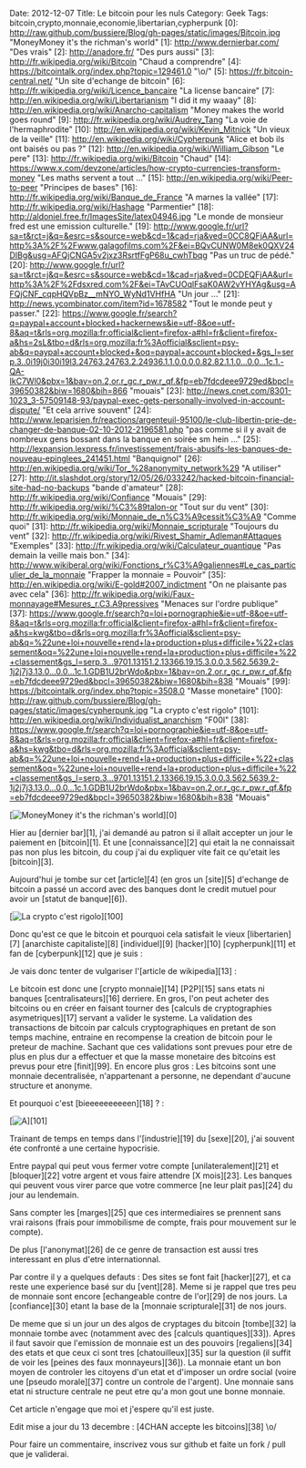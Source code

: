 Date: 2012-12-07
Title: Le bitcoin pour les nuls
Category: Geek
Tags: bitcoin,crypto,monnaie,economie,libertarian,cypherpunk
[0]: http://raw.github.com/bussiere/Blog/gh-pages/static/images/Bitcoin.jpg  "MoneyMoney it's the richman's world"
[1]: http://www.dernierbar.com/ "Des vrais"
[2]: http://anadore.fr/ "Des purs aussi"
[3]: http://fr.wikipedia.org/wiki/Bitcoin "Chaud a comprendre"
[4]: https://bitcointalk.org/index.php?topic=129461.0 "\o/"
[5]: https://fr.bitcoin-central.net/ "Un site d'echange de bitcoin"
[6]: http://fr.wikipedia.org/wiki/Licence_bancaire "La license bancaire"
[7]: http://en.wikipedia.org/wiki/Libertarianism "I did it my waaay"
[8]: http://en.wikipedia.org/wiki/Anarcho-capitalism "Money makes the world goes round"
[9]: http://fr.wikipedia.org/wiki/Audrey_Tang "La voie de l'hermaphrodite"
[10]: http://en.wikipedia.org/wiki/Kevin_Mitnick "Un vieux de la veille"
[11]: http://en.wikipedia.org/wiki/Cypherpunk "Alice et bob ils ont baisés ou pas ?"
[12]: http://en.wikipedia.org/wiki/William_Gibson "Le pere"
[13]: http://fr.wikipedia.org/wiki/Bitcoin "Chaud"
[14]: https://www.x.com/devzone/articles/how-crypto-currencies-transform-money "Les maths servent a tout ..."
[15]: http://en.wikipedia.org/wiki/Peer-to-peer "Principes de bases"
[16]: http://fr.wikipedia.org/wiki/Banque_de_France "A marnes la vallée"
[17]: http://fr.wikipedia.org/wiki/Hashage "Parmentier"
[18]: http://aldoniel.free.fr/ImagesSite/latex04946.jpg "Le monde de monsieur fred est une emission culturelle."
[19]: http://www.google.fr/url?sa=t&rct=j&q=&esrc=s&source=web&cd=1&cad=rja&ved=0CC8QFjAA&url=http%3A%2F%2Fwww.galagofilms.com%2F&ei=BQvCUNW0M8ek0QXV24DIBg&usg=AFQjCNGA5v2jxz3RsrtfFgP68u_cwhTbqg "Pas un truc de pédé."
[20]: http://www.google.fr/url?sa=t&rct=j&q=&esrc=s&source=web&cd=1&cad=rja&ved=0CDEQFjAA&url=http%3A%2F%2Fdsxred.com%2F&ei=TAvCUOqlFsaK0AW2vYHYAg&usg=AFQjCNF_cqpHQVpBz__mNYO_WyNd1VHfHA "Un jour ..."
[21]: http://news.ycombinator.com/item?id=1678582 "Tout le monde peut y passer."
[22]: https://www.google.fr/search?q=paypal+account+blocked+hackernews&ie=utf-8&oe=utf-8&aq=t&rls=org.mozilla:fr:official&client=firefox-a#hl=fr&client=firefox-a&hs=2sL&tbo=d&rls=org.mozilla:fr%3Aofficial&sclient=psy-ab&q=paypal+account+blocked+&oq=paypal+account+blocked+&gs_l=serp.3..0i19j0i30i19l3.24763.24763.2.24936.1.1.0.0.0.0.82.82.1.1.0...0.0...1c.1.-QA-IkC7Wl0&pbx=1&bav=on.2,or.r_gc.r_pw.r_qf.&fp=eb7fdcdeee9729ed&bpcl=39650382&biw=1680&bih=866 "mouais"
[23]: http://news.cnet.com/8301-1023_3-57509148-93/paypal-exec-gets-personally-involved-in-account-dispute/ "Et cela arrive souvent"
[24]: http://www.leparisien.fr/reactions/argenteuil-95100/le-club-libertin-prie-de-changer-de-banque-02-10-2012-2196581.php "pas comme si il y avait de nombreux gens bossant dans la banque en soirée sm hein ..."
[25]: http://lexpansion.lexpress.fr/investissement/frais-abusifs-les-banques-de-nouveau-epinglees_241451.html "Banquignol"
[26]: http://en.wikipedia.org/wiki/Tor_%28anonymity_network%29 "A utiliser"
[27]: http://it.slashdot.org/story/12/05/26/033242/hacked-bitcoin-financial-site-had-no-backups "bande d'amateur"
[28]: http://fr.wikipedia.org/wiki/Confiance "Mouais"
[29]: http://fr.wikipedia.org/wiki/%C3%89talon-or "Tout sur du vent"
[30]: http://fr.wikipedia.org/wiki/Monnaie_de_n%C3%A9cessit%C3%A9 "Comme quoi"
[31]: http://fr.wikipedia.org/wiki/Monnaie_scripturale "Toujours du vent"
[32]: http://fr.wikipedia.org/wiki/Rivest_Shamir_Adleman#Attaques "Exemples"
[33]: http://fr.wikipedia.org/wiki/Calculateur_quantique "Pas demain la veille mais bon."
[34]: http://www.wikiberal.org/wiki/Fonctions_r%C3%A9galiennes#Le_cas_particulier_de_la_monnaie "Frapper la monnaie = Pouvoir"
[35]: http://en.wikipedia.org/wiki/E-gold#2007_indictment "On ne plaisante pas avec cela"
[36]: http://fr.wikipedia.org/wiki/Faux-monnayage#Mesures_r.C3.A9pressives "Menaces sur l'ordre publique"
[37]: https://www.google.fr/search?q=loi+pornographie&ie=utf-8&oe=utf-8&aq=t&rls=org.mozilla:fr:official&client=firefox-a#hl=fr&client=firefox-a&hs=kwg&tbo=d&rls=org.mozilla:fr%3Aofficial&sclient=psy-ab&q=%22une+loi+nouvelle+rend+la+production+plus+difficile+%22+classement&oq=%22une+loi+nouvelle+rend+la+production+plus+difficile+%22+classement&gs_l=serp.3...9701.13151.2.13366.19.15.3.0.0.3.562.5639.2-1j2j7j3.13.0...0.0...1c.1.GDB1U2brWdo&pbx=1&bav=on.2,or.r_gc.r_pw.r_qf.&fp=eb7fdcdeee9729ed&bpcl=39650382&biw=1680&bih=838 "Mouais"
[99]: https://bitcointalk.org/index.php?topic=3508.0 "Masse monetaire"
[100]: http://raw.github.com/bussiere/Blog/gh-pages/static/images/cypherpunk.jpg  "La crypto c'est rigolo"
[101]: http://en.wikipedia.org/wiki/Individualist_anarchism "F00l"
[38]: https://www.google.fr/search?q=loi+pornographie&ie=utf-8&oe=utf-8&aq=t&rls=org.mozilla:fr:official&client=firefox-a#hl=fr&client=firefox-a&hs=kwg&tbo=d&rls=org.mozilla:fr%3Aofficial&sclient=psy-ab&q=%22une+loi+nouvelle+rend+la+production+plus+difficile+%22+classement&oq=%22une+loi+nouvelle+rend+la+production+plus+difficile+%22+classement&gs_l=serp.3...9701.13151.2.13366.19.15.3.0.0.3.562.5639.2-1j2j7j3.13.0...0.0...1c.1.GDB1U2brWdo&pbx=1&bav=on.2,or.r_gc.r_pw.r_qf.&fp=eb7fdcdeee9729ed&bpcl=39650382&biw=1680&bih=838 "Mouais"

[![MoneyMoney it's the richman's world](http://raw.github.com/bussiere/Blog/gh-pages/static/images/Bitcoin_thumb.jpg)][0]

Hier au [dernier bar][1], j'ai demandé au patron si il allait accepter un jour le paiement en [bitcoin][1].
Et une [connaissance][2] qui etait la ne connaissait pas non plus les bitcoin, du coup j'ai du expliquer vite fait ce qu'etait les [bitcoin][3].

Aujourd'hui je tombe sur cet [article][4] (en gros un [site][5] d'echange de bitcoin a passé un accord avec des banques dont le credit mutuel pour avoir un [statut de banque][6]).

[![La crypto c'est rigolo](http://raw.github.com/bussiere/Blog/gh-pages/static/images/cypherpunk_thumb.jpg)][100]

Donc qu'est ce que le bitcoin et pourquoi cela satisfait le vieux [libertarien][7] [anarchiste capitaliste][8] [individuel][9] [hacker][10] [cypherpunk][11] et fan de [cyberpunk][12] que je suis :

Je vais donc tenter de vulgariser l'[article de wikipedia][13] :

Le bitcoin est donc une [crypto monnaie][14] [P2P][15] sans etats ni banques [centralisateurs][16] derriere.
En gros, l'on peut acheter des bitcoins ou en créer en faisant tourner des [calculs de cryptographies asymetriques][17] servant a valider le systeme.
La validation des transactions de bitcoin par calculs cryptographiques en pretant de son temps machine, entraine en recompense la creation de bitcoin pour le preteur de machine.
Sachant que ces validations sont prevues pour etre de plus en plus dur a effectuer et que la masse monetaire des bitcoins est prevus pour etre [finit][99].
En encore plus gros : Les bitcoins sont une monnaie decentralisée, n'appartenant a personne, ne dependant d'aucune structure et anonyme.

Et pourquoi c'est [bieeeeeeeeeen][18] ? :

[![A](http://raw.github.com/bussiere/Blog/gh-pages/static/images/200px-Mutualismo_thumb.jpg)][101]

Trainant de temps en temps dans l'[industrie][19] du [sexe][20], j'ai souvent éte confronté a une certaine hypocrisie.

Entre paypal qui peut vous fermer votre compte [unilateralement][21] et [bloquer][22] votre argent et vous faire attendre [X mois][23].
Les banques qui peuvent vous virer parce que votre commerce [ne leur plait pas][24] du jour au lendemain.

Sans compter les [marges][25] que ces intermediaires se prennent sans vrai raisons (frais pour immobilisme de compte, frais pour mouvement sur le compte).

De plus [l'anonymat][26] de ce genre de transaction est aussi tres interessant en plus d'etre internationnal.

Par contre il y a quelques defauts :
Des sites se font fait [hacker][27], et ca reste une experience basé sur du [vent][28]. Meme si je rappel que tres peu de monnaie sont encore [echangeable contre de l'or][29] de nos jours.
La [confiance][30] etant la base de la [monnaie scripturale][31] de nos jours.

De meme que si un jour un des algos de cryptages du bitcoin [tombe][32] la monnaie tombe avec (notamment avec des [calculs quantiques][33]).
Apres il faut savoir que l'emission de monnaie est un des pouvoirs [regaliens][34] des etats et que 
ceux ci sont tres [chatouilleux][35] sur la question (il suffit de voir les [peines des faux monnayeurs][36]).
La monnaie etant un bon moyen de controler les citoyens d'un etat et d'imposer un ordre social (voire une [pseudo morale][37] contre un controle de l'argent).
Une monnaie sans etat ni structure centrale ne peut etre qu'a mon gout une bonne monnaie.

Cet article n'engage que moi et j'espere qu'il est juste.

Edit mise a jour du 13 decembre : [4CHAN accepte les bitcoins][38] \o/

Pour faire un commentaire, inscrivez vous sur github et faite un fork / pull que je validerai.

